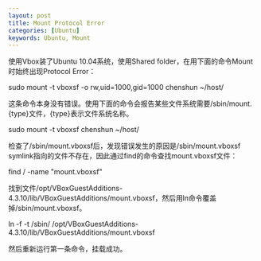 ```yaml
---
layout: post
title: Mount Protocol Error
categories: [Ubuntu]
keywords: Ubuntu, Mount
---
```


使用Vbox装了Ubuntu 10.04系统，使用Shared folder，在用下面的命令Mount时始终出现Protocol Error：

sudo mount -t vboxsf -o rw,uid=1000,gid=1000 chenshun ~/host/

这条命令本身没有错误。使用下面的命令会报告某些文件系统需要/sbin/mount.{type}文件，{type}表示文件系统名称。

sudo mount -t vboxsf chenshun ~/host/

检查了/sbin/mount.vboxsf后，发现错误发生的原因是/sbin/mount.vboxsf symlink指向的文件不存在，因此通过find的命令查找mount.vboxsf文件：

find / -name "mount.vboxsf"

找到文件/opt/VBoxGuestAdditions-4.3.10/lib/VBoxGuestAdditions/mount.vboxsf，然后用ln命令覆盖掉/sbin/mount.vboxsf。

ln -f -t /sbin/ /opt/VBoxGuestAdditions-4.3.10/lib/VBoxGuestAdditions/mount.vboxsf

然后重新运行第一条命令，挂载成功。

   